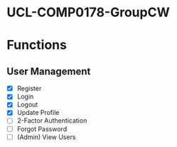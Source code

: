 # UCL-COMP0178-GroupCW

# Functions

## User Management

- [x] Register
- [x] Login
- [x] Logout
- [x] Update Profile
- [ ] 2-Factor Authentication
- [ ] Forgot Password
- [ ] (Admin) View Users